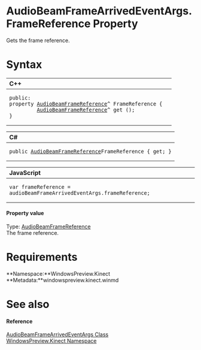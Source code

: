 AudioBeamFrameArrivedEventArgs.FrameReference Property  
======================================================  

Gets the frame reference. <span id="syntaxSection"></span>

Syntax  
======  

<table>
<colgroup>
<col width="100%" />
</colgroup>
<thead>
<tr class="header">
<th align="left">C++</th>
</tr>
</thead>
<tbody>
<tr class="odd">
<td align="left"><pre><code>public:  
property <a href="../../AudioBeamFrameReference.md">AudioBeamFrameReference</a>^ FrameReference {  
         <a href="../../AudioBeamFrameReference.md">AudioBeamFrameReference</a>^ get ();  
}</code></pre></td>
</tr>
</tbody>
</table>

<table>
<colgroup>
<col width="100%" />
</colgroup>
<thead>
<tr class="header">
<th align="left">C#</th>
</tr>
</thead>
<tbody>
<tr class="odd">
<td align="left"><pre><code>public <a href="../../AudioBeamFrameReference.md">AudioBeamFrameReference</a>FrameReference { get; }</code></pre></td>
</tr>
</tbody>
</table>

<table>
<colgroup>
<col width="100%" />
</colgroup>
<thead>
<tr class="header">
<th align="left">JavaScript</th>
</tr>
</thead>
<tbody>
<tr class="odd">
<td align="left"><pre><code>var frameReference = audioBeamFrameArrivedEventArgs.frameReference;</code></pre></td>
</tr>
</tbody>
</table>

<span id="ID4ER"></span>
#### Property value  

Type: [AudioBeamFrameReference](../../AudioBeamFrameReference.md)  
The frame reference.  

<span id="requirements"></span>

Requirements  
============  

**Namespace:**WindowsPreview.Kinect  
**Metadata:**windowspreview.kinect.winmd  

<span id="ID4E3"></span>

See also  
========  

<span id="ID4E5"></span>
#### Reference  

[AudioBeamFrameArrivedEventArgs Class](../../AudioBeamFrameArrivedEvent.md)  
 [WindowsPreview.Kinect Namespace](../../../Kinect.md)  



<!--Please do not edit the data in the comment block below.-->
<!--
TOCTitle : FrameReference Property
RLTitle : AudioBeamFrameArrivedEventArgs.FrameReference Property
KeywordK : FrameReference property
KeywordK : AudioBeamFrameArrivedEventArgs.FrameReference property
KeywordF : WindowsPreview.Kinect.AudioBeamFrameArrivedEventArgs.FrameReference
KeywordF : AudioBeamFrameArrivedEventArgs.FrameReference
KeywordF : FrameReference
KeywordF : WindowsPreview.Kinect.AudioBeamFrameArrivedEventArgs.FrameReference
KeywordA : P:WindowsPreview.Kinect.AudioBeamFrameArrivedEventArgs.FrameReference
AssetID : P:WindowsPreview.Kinect.AudioBeamFrameArrivedEventArgs.FrameReference
Locale : en-us
CommunityContent : 1
APIType : Managed
APILocation : windowspreview.kinect.winmd
APIName : WindowsPreview.Kinect.AudioBeamFrameArrivedEventArgs.FrameReference
TargetOS : Windows
TopicType : kbSyntax
DevLang : VB
DevLang : CSharp
DevLang : JavaScript
DevLang : C++
DocSet : K4Wv2
ProjType : K4Wv2Proj
Technology : Kinect for Windows
Product : Kinect for Windows SDK v2
productversion : 20
-->
